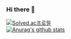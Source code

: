 ### Hi there 👋
[![Solved.ac프로필](http://mazassumnida.wtf/api/v2/generate_badge?boj=wjdgusgml997)](https://solved.ac/wjdgusgml997)<br/>
[![Anurag's github stats](https://github-readme-stats.vercel.app/api?username=hyunniesss)](https://github.com/anuraghazra/github-readme-stats)
<!--
**hyunniesss/hyunniesss** is a ✨ _special_ ✨ repository because its `README.md` (this file) appears on your GitHub profile.

Here are some ideas to get you started:

- 🔭 I’m currently working on ...
- 🌱 I’m currently learning ...
- 👯 I’m looking to collaborate on ...
- 🤔 I’m looking for help with ...
- 💬 Ask me about ...
- 📫 How to reach me: ...
- 😄 Pronouns: ...
- ⚡ Fun fact: ...
-->
